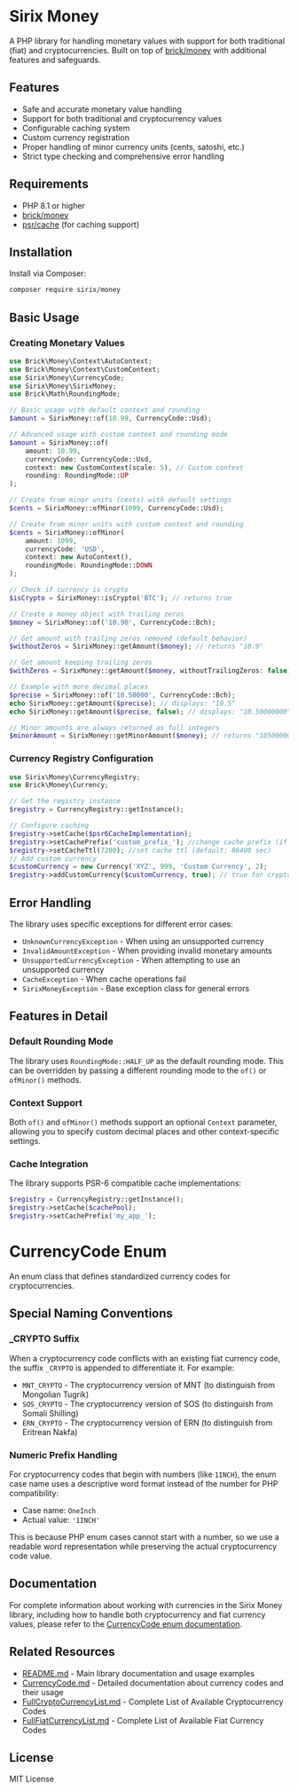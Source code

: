 # Sirix Money

A PHP library for handling monetary values with support for both traditional (fiat) and cryptocurrencies. Built on top of [brick/money](https://github.com/brick/money) with additional features and safeguards.

## Features

- Safe and accurate monetary value handling
- Support for both traditional and cryptocurrency values
- Configurable caching system
- Custom currency registration
- Proper handling of minor currency units (cents, satoshi, etc.)
- Strict type checking and comprehensive error handling

## Requirements

- PHP 8.1 or higher
- [brick/money](https://github.com/brick/money)
- [psr/cache](https://github.com/php-fig/cache) (for caching support)

## Installation

Install via Composer:

```bash
composer require sirix/money
```

## Basic Usage

### Creating Monetary Values

```php
use Brick\Money\Context\AutoContext;
use Brick\Money\Context\CustomContext;
use Sirix\Money\CurrencyCode;
use Sirix\Money\SirixMoney;
use Brick\Math\RoundingMode;

// Basic usage with default context and rounding
$amount = SirixMoney::of(10.99, CurrencyCode::Usd);

// Advanced usage with custom context and rounding mode
$amount = SirixMoney::of(
    amount: 10.99,
    currencyCode: CurrencyCode::Usd,
    context: new CustomContext(scale: 5), // Custom context
    rounding: RoundingMode::UP
);

// Create from minor units (cents) with default settings
$cents = SirixMoney::ofMinor(1099, CurrencyCode::Usd);

// Create from minor units with custom context and rounding
$cents = SirixMoney::ofMinor(
    amount: 1099,
    currencyCode: 'USD',
    context: new AutoContext(),
    roundingMode: RoundingMode::DOWN
);

// Check if currency is crypto
$isCrypto = SirixMoney::isCrypto('BTC'); // returns true

// Create a money object with trailing zeros
$money = SirixMoney::of('10.90', CurrencyCode::Bch);

// Get amount with trailing zeros removed (default behavior)
$withoutZeros = SirixMoney::getAmount($money); // returns "10.9"

// Get amount keeping trailing zeros
$withZeros = SirixMoney::getAmount($money, withoutTrailingZeros: false); // returns "10.90000000"

// Example with more decimal places
$precise = SirixMoney::of('10.50000', CurrencyCode::Bch);
echo SirixMoney::getAmount($precise); // displays: "10.5"
echo SirixMoney::getAmount($precise, false); // displays: "10.50000000"

// Minor amounts are always returned as full integers
$minorAmount = SirixMoney::getMinorAmount($money); // returns "1050000000"

```

### Currency Registry Configuration

```php
use Sirix\Money\CurrencyRegistry;
use Brick\Money\Currency;

// Get the registry instance
$registry = CurrencyRegistry::getInstance();

// Configure caching
$registry->setCache($psr6CacheImplementation);
$registry->setCachePrefix('custom_prefix_'); //change cache prefix (if necessary)
$registry->setCacheTtl(7200); //set cache ttl (default: 86400 sec)
// Add custom currency
$customCurrency = new Currency('XYZ', 999, 'Custom Currency', 2);
$registry->addCustomCurrency($customCurrency, true); // true for crypto, false for fiat
```

## Error Handling

The library uses specific exceptions for different error cases:

- `UnknownCurrencyException` - When using an unsupported currency
- `InvalidAmountException` - When providing invalid monetary amounts
- `UnsupportedCurrencyException` - When attempting to use an unsupported currency
- `CacheException` - When cache operations fail
- `SirixMoneyException` - Base exception class for general errors

## Features in Detail

### Default Rounding Mode

The library uses `RoundingMode::HALF_UP` as the default rounding mode. This can be overridden by passing a different rounding mode to the `of()` or `ofMinor()` methods.

### Context Support

Both `of()` and `ofMinor()` methods support an optional `Context` parameter, allowing you to specify custom decimal places and other context-specific settings.

### Cache Integration

The library supports PSR-6 compatible cache implementations:

```php
$registry = CurrencyRegistry::getInstance();
$registry->setCache($cachePool);
$registry->setCachePrefix('my_app_');
```

# CurrencyCode Enum

An enum class that defines standardized currency codes for cryptocurrencies.

## Special Naming Conventions

### _CRYPTO Suffix
When a cryptocurrency code conflicts with an existing fiat currency code, the suffix `_CRYPTO` is appended to differentiate it. For example:
- `MNT_CRYPTO` - The cryptocurrency version of MNT (to distinguish from Mongolian Tugrik)
- `SOS_CRYPTO` - The cryptocurrency version of SOS (to distinguish from Somali Shilling)
- `ERN_CRYPTO` - The cryptocurrency version of ERN (to distinguish from Eritrean Nakfa)

### Numeric Prefix Handling
For cryptocurrency codes that begin with numbers (like `1INCH`), the enum case name uses a descriptive word format instead of the number for PHP compatibility:
- Case name: `OneInch`
- Actual value: `'1INCH'`

This is because PHP enum cases cannot start with a number, so we use a readable word representation while preserving the actual cryptocurrency code value.

## Documentation
For complete information about working with currencies in the Sirix Money library, including how to handle both cryptocurrency and fiat currency values, please refer to the [CurrencyCode enum documentation](./docs/CurrencyCode.md).

## Related Resources
- [README.md](README.md) - Main library documentation and usage examples
- [CurrencyCode.md](./docs/CurrencyCode.md) - Detailed documentation about currency codes and their usage
- [FullCryptoCurrencyList.md](./docs/FullCryptoCurrencyList.md) - Complete List of Available Cryptocurrency Codes
- [FullFiatCurrencyList.md](./docs/FullFiatCurrencyList.md) - Complete List of Available Fiat Currency Codes


## License

MIT License
